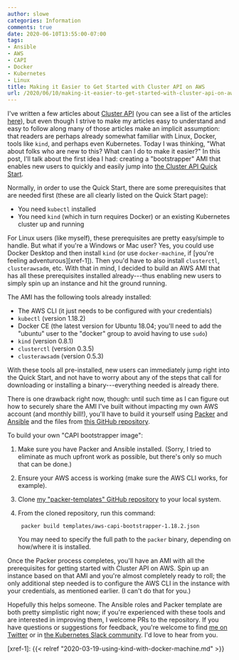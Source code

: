 ```yaml
---
author: slowe
categories: Information
comments: true
date: 2020-06-10T13:55:00-07:00
tags:
- Ansible
- AWS
- CAPI
- Docker
- Kubernetes
- Linux
title: Making it Easier to Get Started with Cluster API on AWS
url: /2020/06/10/making-it-easier-to-get-started-with-cluster-api-on-aws/
---
```


I've written a few articles about [Cluster API][link-1] (you can see a list of the articles [here][link-98]), but even though I strive to make my articles easy to understand and easy to follow along many of those articles make an implicit assumption: that readers are perhaps already somewhat familiar with Linux, Docker, tools like `kind`, and perhaps even Kubernetes. Today I was thinking, "What about folks who are new to this? What can I do to make it easier?" In this post, I'll talk about the first idea I had: creating a "bootstrapper" AMI that enables new users to quickly and easily jump into [the Cluster API Quick Start][link-2].<!--more-->

Normally, in order to use the Quick Start, there are some prerequisites that are needed first (these are all clearly listed on the Quick Start page):

* You need `kubectl` installed
* You need `kind` (which in turn requires Docker) or an existing Kubernetes cluster up and running

For Linux users (like myself), these prerequisites are pretty easy/simple to handle. But what if you're a Windows or Mac user? Yes, you could use Docker Desktop and then install `kind` (or use `docker-machine`, if [you're feeling adventurous][xref-1]). Then you'd have to also install `clusterctl`, `clusterawsadm`, etc. With that in mind, I decided to build an AWS AMI that has all these prerequisites installed already---thus enabling new users to simply spin up an instance and hit the ground running.

The AMI has the following tools already installed:

* The AWS CLI (it just needs to be configured with your credentials)
* `kubectl` (version 1.18.2)
* Docker CE (the latest version for Ubuntu 18.04; you'll need to add the "ubuntu" user to the "docker" group to avoid having to use `sudo`)
* `kind` (version 0.8.1)
* `clusterctl` (version 0.3.5)
* `clusterawsadm` (version 0.5.3)

With these tools all pre-installed, new users can immediately jump right into the Quick Start, and not have to worry about any of the steps that call for downloading or installing a binary---everything needed is already there.

There is one drawback right now, though: until such time as I can figure out how to securely share the AMI I've built without impacting my own AWS account (and monthly bill!), you'll have to build it yourself using [Packer][link-3] and [Ansible][link-4] and the files from [this GitHub repository][link-5].

To build your own "CAPI bootstrapper image":

1. Make sure you have Packer and Ansible installed. (Sorry, I tried to eliminate as much upfront work as possible, but there's only so much that can be done.)
2. Ensure your AWS access is working (make sure the AWS CLI works, for example).
3. Clone [my "packer-templates" GitHub repository][link-5] to your local system.
4. From the cloned repository, run this command:

        packer build templates/aws-capi-bootstrapper-1.18.2.json
    You may need to specify the full path to the `packer` binary, depending on how/where it is installed.

Once the Packer process completes, you'll have an AMI with all the prerequisites for getting started with Cluster API on AWS. Spin up an instance based on that AMI and you're almost completely ready to roll; the only additional step needed is to configure the AWS CLI in the instance with your credentials, as mentioned earlier. (I can't do that for you.)

Hopefully this helps someone. The Ansible roles and Packer template are both pretty simplistic right now; if you're experienced with these tools and are interested in improving them, I welcome PRs to the repository. If you have questions or suggestions for feedback, you're welcome to find [me on Twitter][link-99] or in [the Kubernetes Slack community][link-6]. I'd love to hear from you.

[link-1]: https://cluster-api.sigs.k8s.io/introduction.html
[link-2]: https://cluster-api.sigs.k8s.io/user/quick-start.html
[link-3]: https://www.packer.io/
[link-4]: https://www.ansible.com/
[link-5]: https://github.com/scottslowe/packer-templates
[link-6]: https://kubernetes.slack.com
[link-98]: /tags/capi/
[link-99]: https://twitter.com/scott_lowe
[xref-1]: {{< relref "2020-03-19-using-kind-with-docker-machine.md" >}}
